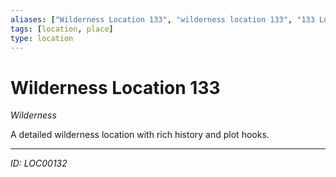```yaml
---
aliases: ["Wilderness Location 133", "wilderness location 133", "133 Location Wilderness"]
tags: [location, place]
type: location
---
```


# Wilderness Location 133

*Wilderness*

A detailed wilderness location with rich history and plot hooks.

---
*ID: LOC00132*